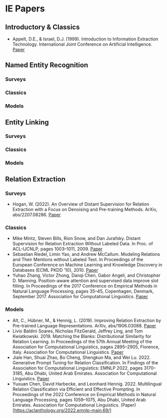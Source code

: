 # IE Papers

## Introductory & Classics
- Appelt, D.E., & Israel, D.J. (1999). Introduction to Information Extraction Technology. International Joint Conference on Artificial Intelligence. [Paper](https://www.semanticscholar.org/paper/Introduction-to-Information-Extraction-Technology-Appelt-Israel/9cc4a4ddc264687720c83e8f58303f58bf10e32f)




## Named Entity Recognition

### Surveys
### Classics
### Models

## Entity Linking
### Surveys
### Classics
### Models

## Relation Extraction
### Surveys
- Hogan, W. (2022). An Overview of Distant Supervision for Relation Extraction with a Focus on Denoising and Pre-training Methods. ArXiv, abs/2207.08286. [Paper](https://arxiv.org/abs/2207.08286) 
### Classics
- Mike Mintz, Steven Bills, Rion Snow, and Dan Jurafsky. Distant Supervision for Relation Extraction Without Labeled Data. In Proc. of ACL-IJCNLP, pages 1003–1011, 2009. [Paper](https://aclanthology.org/P09-1113/)
- Sebastian Riedel, Limin Yao, and Andrew McCallum. Modeling Relations and Their Mentions without Labeled Text. In Proceedings of the European Conference on Machine Learning and Knowledge Discovery in Databases (ECML PKDD ’10), 2010. [Paper](https://link.springer.com/content/pdf/10.1007/978-3-642-15939-8_10.pdf)
- Yuhao Zhang, Victor Zhong, Danqi Chen, Gabor Angeli, and Christopher D. Manning. Position-aware attention and supervised data improve slot filling. In Proceedings of the 2017 Conference on Empirical Methods in Natural Language Processing, pages 35–45, Copenhagen, Denmark, September 2017. Association for Computational Linguistics. [Paper](https://aclanthology.org/D17-1004/)
### Models
- Alt, C., Hübner, M., & Hennig, L. (2019). Improving Relation Extraction by Pre-trained Language Representations. ArXiv, abs/1906.03088. [Paper](https://www.semanticscholar.org/paper/Improving-Relation-Extraction-by-Pre-trained-Alt-H%C3%BCbner/28f3a20ebd5e2f3afa871b1784076cf7004415b8)
- Livio Baldini Soares, Nicholas FitzGerald, Jeffrey Ling, and Tom Kwiatkowski. 2019. Matching the Blanks: Distributional Similarity for Relation Learning. In Proceedings of the 57th Annual Meeting of the Association for Computational Linguistics, pages 2895–2905, Florence, Italy. Association for Computational Linguistics. [Paper](https://aclanthology.org/P19-1279/)
- Jiale Han, Shuai Zhao, Bo Cheng, Shengkun Ma, and Wei Lu. 2022. Generative Prompt Tuning for Relation Classification. In Findings of the Association for Computational Linguistics: EMNLP 2022, pages 3170–3185, Abu Dhabi, United Arab Emirates. Association for Computational Linguistics. [Paper](https://aclanthology.org/2022.findings-emnlp.231)
- Yuxuan Chen, David Harbecke, and Leonhard Hennig. 2022. Multilingual Relation Classification via Efficient and Effective Prompting. In Proceedings of the 2022 Conference on Empirical Methods in Natural Language Processing, pages 1059–1075, Abu Dhabi, United Arab Emirates. Association for Computational Linguistics. (Paper)[https://aclanthology.org/2022.emnlp-main.69/]
